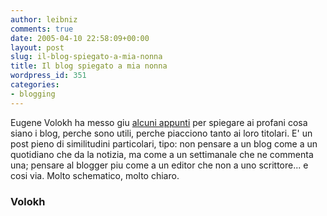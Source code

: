 ```yaml
---
author: leibniz
comments: true
date: 2005-04-10 22:58:09+00:00
layout: post
slug: il-blog-spiegato-a-mia-nonna
title: Il blog spiegato a mia nonna
wordpress_id: 351
categories:
- blogging
---
```


Eugene Volokh ha messo giu [alcuni appunti](http://volokh.com/archives/archive_2005_04_03-2005_04_09.shtml#1113000593)
per spiegare ai profani cosa siano i blog, perche sono utili, perche
piacciono tanto ai loro titolari. E' un post pieno di similitudini
particolari, tipo: non pensare a un blog come a un quotidiano che da la
notizia, ma come a un settimanale che ne commenta una; pensare al
blogger piu come a un editor che non a uno scrittore... e cosi via.
Molto schematico, molto chiaro.  

  



### Volokh
